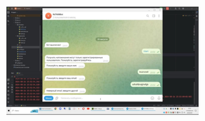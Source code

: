 [![Видео запуска](https://github.com/RD7608/MyBot/blob/master/Bot_6/Demo_Bot_6.jpg)](https://github.com/RD7608/MyBot/blob/master/Bot_6/Demo_Bot_6.mp4)
